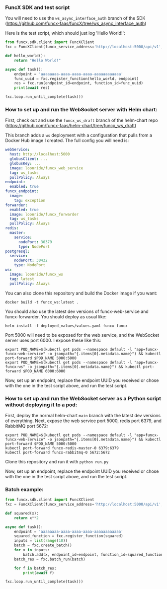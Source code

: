 ### FuncX SDK and test script

You will need to use the `ws_async_interface_auth` branch of the SDK (https://github.com/funcx-faas/funcX/tree/ws_async_interface_auth)

Here is the test script, which should just log 'Hello World!':

```python
from funcx.sdk.client import FuncXClient
fxc = FuncXClient(funcx_service_address='http://localhost:5000/api/v1', asynchronous=True)

def hello_world():
    return "Hello World!"

async def task():
    endpoint = 'aaaaaaaa-aaaa-aaaa-aaaa-aaaaaaaaaaaa'
    func_uuid = fxc.register_function(hello_world, endpoint)
    res = fxc.run(endpoint_id=endpoint, function_id=func_uuid)
    print(await res)

fxc.loop.run_until_complete(task())
```

### How to set up and run the WebSocket server with Helm chart:

First, check out and use the `funcx_ws_draft` branch of the helm-chart repo (https://github.com/funcx-faas/helm-chart/tree/funcx_ws_draft)

This branch adds a `ws` deployment with a configuration that pulls from a Docker Hub image I created. The full config you will need is:

```yaml
webService:
  host: http://localhost:5000
  globusClient: ...
  globusKey: ...
  image: loonride/funcx_web_service
  tag: ws_tasks
  pullPolicy: Always
endpoint:
  enabled: true
funcx_endpoint:
  image:
    tag: exception
forwarder:
  enabled: true
  image: loonride/funcx_forwarder
  tag: ws_tasks
  pullPolicy: Always
redis:
  master:
    service:
      nodePort: 30379
      type: NodePort
postgresql:
  service:
    nodePort: 30432
    type: NodePort
ws:
  image: loonride/funcx_ws
  tag: latest
  pullPolicy: Always
```

You can also clone this repository and build the Docker image if you want:

```
docker build -t funcx_ws:latest .
```

You should also use the latest dev versions of funcx-web-service and funcx-forwarder. You should deploy as usual like:

```
helm install -f deployed_values/values.yaml funcx funcx
```

Port 5000 will need to be exposed for the web service, and the WebSocket server uses port 6000. I expose these like this:

```
export POD_NAME=$(kubectl get pods --namespace default -l "app=funcx-funcx-web-service" -o jsonpath="{.items[0].metadata.name}") && kubectl port-forward $POD_NAME 5000:5000
export POD_NAME=$(kubectl get pods --namespace default -l "app=funcx-funcx-ws" -o jsonpath="{.items[0].metadata.name}") && kubectl port-forward $POD_NAME 6000:6000
```

Now, set up an endpoint, replace the endpoint UUID you received or chose with the one in the test script above, and run the test script.

### How to set up and run the WebSocket server as a Python script without deploying it to a pod:

First, deploy the normal helm-chart `main` branch with the latest dev versions of everything. Next, expose the web service port 5000, redis port 6379, and RabbitMQ port 5672:

```
export POD_NAME=$(kubectl get pods --namespace default -l "app=funcx-funcx-web-service" -o jsonpath="{.items[0].metadata.name}") && kubectl port-forward $POD_NAME 5000:5000
kubectl port-forward funcx-redis-master-0 6379:6379
kubectl port-forward funcx-rabbitmq-0 5672:5672
```

Clone this repository and run it with `python run.py`

Now, set up an endpoint, replace the endpoint UUID you received or chose with the one in the test script above, and run the test script.

### Batch example:

```python
from funcx.sdk.client import FuncXClient
fxc = FuncXClient(funcx_service_address='http://localhost:5000/api/v1', asynchronous=True)

def squared(x):
    return x**2

async def task():
    endpoint = 'aaaaaaaa-aaaa-aaaa-aaaa-aaaaaaaaaaaa'
    squared_function = fxc.register_function(squared)
    inputs = list(range(10))
    batch = fxc.create_batch()
    for x in inputs:
        batch.add(x, endpoint_id=endpoint, function_id=squared_function)
    batch_res = fxc.batch_run(batch)

    for f in batch_res:
        print(await f)

fxc.loop.run_until_complete(task())
```


